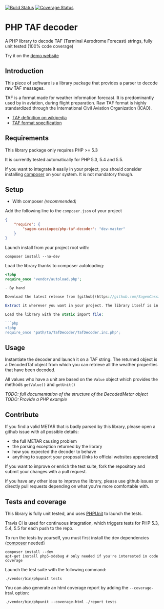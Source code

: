 [![Build Status](https://travis-ci.org/SagemCassiopee/php-taf-decoder.svg?branch=master)](https://travis-ci.org/SagemCassiopee/php-taf-decoder)
[![Coverage Status](https://coveralls.io/repos/github/SagemCassiopee/php-taf-decoder/badge.svg?branch=master)](https://coveralls.io/github/SagemCassiopee/php-taf-decoder?branch=master)

PHP TAF decoder
=================

A PHP library to decode TAF (Terminal Aerodrome Forecast) strings, fully unit tested (100% code coverage) 

Try it on the [demo website](https://php-taf-decoder.cassiopee.aero)

Introduction
------------

This piece of software is a library package that provides a parser to decode raw TAF messages.

TAF is a format made for weather information forecast. It is predominantly used by in aviation, during flight preparation.
Raw TAF format is highly standardized through the International Civil Aviation Organization (ICAO).

*    [TAF definition on wikipedia](https://en.wikipedia.org/wiki/Terminal_aerodrome_forecast)
*    [TAF format specification](http://www.wmo.int/pages/prog/www/WMOCodes/WMO306_vI1/VolumeI.1.html)

Requirements
------------

This library package only requires PHP >= 5.3 

It is currently tested automatically for PHP 5.3, 5.4 and 5.5.

If you want to integrate it easily in your project, you should consider installing [composer](http://getcomposer.org) on your system.
It is not mandatory though.

Setup
-----

- With composer *(recommended)*

Add the following line to the `composer.json` of your project

```json
{
    "require": {
        "sagem-cassiopee/php-taf-decoder": "dev-master"
    }
}
```

Launch install from your project root with:

```shell
composer install --no-dev
```

Load the library thanks to composer autoloading:

```php
<?php
require_once 'vendor/autoload.php';

- By hand

Download the latest release from [github](https://github.com/SagemCassiopee/php-taf-decoder/releases)

Extract it wherever you want in your project. The library itself is in the src/ directory, the other directories are not mandatory for the library to work.

Load the library with the static import file:

```php
<?php
require_once 'path/to/TafDecoder/TafDecoder.inc.php';
```

Usage
-----

Instantiate the decoder and launch it on a TAF string.
The returned object is a DecodedTaf object from which you can retrieve all the weather properties that have been decoded.

All values who have a unit are based on the `Value` object which provides the methods `getValue()` and `getUnit()`

*TODO: full documentation of the structure of the DecodedMetar object*
*TODO: Provide a PHP example*

Contribute
----------

If you find a valid METAR that is badly parsed by this library, please open a github issue with all possible details:

- the full METAR causing problem
- the parsing exception returned by the library
- how you expected the decoder to behave
- anything to support your proposal (links to official websites appreciated)

If you want to improve or enrich the test suite, fork the repository and submit your changes with a pull request.

If you have any other idea to improve the library, please use github issues or directly pull requests depending on what you're more comfortable with.

Tests and coverage
------------------

This library is fully unit tested, and uses [PHPUnit](https://phpunit.de/getting-started.html) to launch the tests.

Travis CI is used for continuous integration, which triggers tests for PHP 5.3, 5.4, 5.5 for each push to the repo.

To run the tests by yourself, you must first install the dev dependencies ([composer](http://getcomposer.org) needed)

```shell
composer install --dev
apt-get install php5-xdebug # only needed if you're interested in code coverage
```

Launch the test suite with the following command:
    
```shell
./vendor/bin/phpunit tests
```

You can also generate an html coverage report by adding the `--coverage-html` option:

```shell
./vendor/bin/phpunit --coverage-html ./report tests
```

